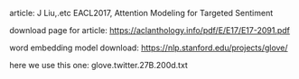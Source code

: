 article:
J Liu,.etc EACL2017, Attention Modeling for Targeted Sentiment 

download page for article:
https://aclanthology.info/pdf/E/E17/E17-2091.pdf

word embedding model download:
https://nlp.stanford.edu/projects/glove/

here we use this one:
glove.twitter.27B.200d.txt
